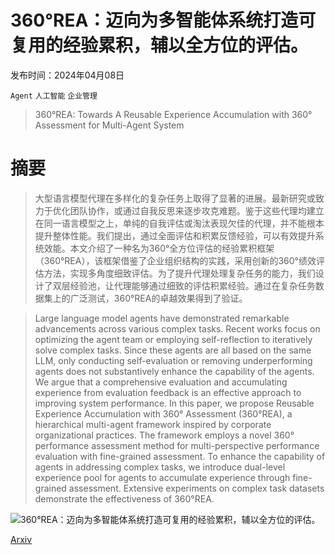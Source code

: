 # 360°REA：迈向为多智能体系统打造可复用的经验累积，辅以全方位的评估。

发布时间：2024年04月08日

`Agent` `人工智能` `企业管理`

> 360°REA: Towards A Reusable Experience Accumulation with 360° Assessment for Multi-Agent System

# 摘要

> 大型语言模型代理在多样化的复杂任务上取得了显著的进展。最新研究或致力于优化团队协作，或通过自我反思来逐步攻克难题。鉴于这些代理均建立在同一语言模型之上，单纯的自我评估或淘汰表现欠佳的代理，并不能根本提升整体性能。我们提出，通过全面评估和积累反馈经验，可以有效提升系统效能。本文介绍了一种名为360°全方位评估的经验累积框架（360°REA），该框架借鉴了企业组织结构的实践，采用创新的360°绩效评估方法，实现多角度细致评估。为了提升代理处理复杂任务的能力，我们设计了双层经验池，让代理能够通过细致的评估积累经验。通过在复杂任务数据集上的广泛测试，360°REA的卓越效果得到了验证。

> Large language model agents have demonstrated remarkable advancements across various complex tasks. Recent works focus on optimizing the agent team or employing self-reflection to iteratively solve complex tasks. Since these agents are all based on the same LLM, only conducting self-evaluation or removing underperforming agents does not substantively enhance the capability of the agents. We argue that a comprehensive evaluation and accumulating experience from evaluation feedback is an effective approach to improving system performance. In this paper, we propose Reusable Experience Accumulation with 360° Assessment (360°REA), a hierarchical multi-agent framework inspired by corporate organizational practices. The framework employs a novel 360° performance assessment method for multi-perspective performance evaluation with fine-grained assessment. To enhance the capability of agents in addressing complex tasks, we introduce dual-level experience pool for agents to accumulate experience through fine-grained assessment. Extensive experiments on complex task datasets demonstrate the effectiveness of 360°REA.

![360°REA：迈向为多智能体系统打造可复用的经验累积，辅以全方位的评估。](../../../paper_images/2404.05569/x1.png)

[Arxiv](https://arxiv.org/abs/2404.05569)